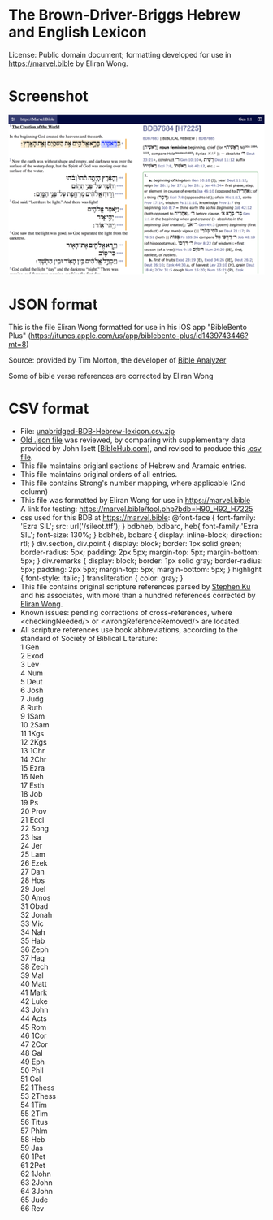# The Brown-Driver-Briggs Hebrew and English Lexicon

License: Public domain document; formatting developed for use in https://marvel.bible by Eliran Wong.

# Screenshot

<img src="screenshot.png">

# JSON format

This is the file Eliran Wong formatted for use in his iOS app "BibleBento Plus" (<a href='https://itunes.apple.com/us/app/biblebento-plus/id1439743446?mt=8'>https://itunes.apple.com/us/app/biblebento-plus/id1439743446?mt=8</a>)

Source: provided by Tim Morton, the developer of <a href='https://www.bibleanalyzer.com'>Bible Analyzer</a>

Some of bible verse references are corrected by Eliran Wong

# CSV format

- File: <a href='https://github.com/eliranwong/unabridged-BDB-Hebrew-lexicon/blob/master/unabridged-BDB-Hebrew-lexicon.csv.zip'>unabridged-BDB-Hebrew-lexicon.csv.zip</a>
- <a href='https://github.com/eliranwong/unabridged-BDB-Hebrew-lexicon/blob/master/DictBDB.json'>Old .json file</a> was reviewed, by comparing with supplementary data provided by John Isett [<a href='https://BibleHub.com'>BibleHub.com</a>], and revised to produce this <a href='https://github.com/eliranwong/unabridged-BDB-Hebrew-lexicon/blob/master/unabridged-BDB-Hebrew-lexicon.csv.zip'>.csv file</a>.
- This file maintains origianl sections of Hebrew and Aramaic entries.
- This file maintains original orders of all entries.
- This file contains Strong's number mapping, where applicable (2nd column)
- This file was formatted by Eliran Wong for use in <a href='https://marvel.bible'>https://marvel.bible</a>
<br>A link for testing: <a href='https://marvel.bible/tool.php?bdb=H90_H92_H7225'>https://marvel.bible/tool.php?bdb=H90_H92_H7225</a>
- css used for this BDB at  <a href='https://marvel.bible'>https://marvel.bible</a>: @font-face { font-family: 'Ezra SIL'; src: url('/sileot.ttf'); } bdbheb, bdbarc, heb{ font-family:'Ezra SIL'; font-size: 130%; } bdbheb, bdbarc { display: inline-block; direction: rtl; } div.section, div.point { display: block; border: 1px solid green; border-radius: 5px; padding: 2px 5px; margin-top: 5px; margin-bottom: 5px; } div.remarks { display: block; border: 1px solid gray; border-radius: 5px; padding: 2px 5px; margin-top: 5px; margin-bottom: 5px; } highlight { font-style: italic; } transliteration { color: gray; }
- This file contains original scripture references parsed by <a href='https://github.com/stephen-ku'>Stephen Ku</a> and his associates, with more than a hundred references corrected by <a href="https://marvel.bible" target="_blank">Eliran Wong</a>.
- Known issues: pending corrections of cross-references, where &lt;checkingNeeded/&gt; or &lt;wrongReferenceRemoved/&gt; are located.
- All scripture references use book abbreviations, according to the standard of Society of Biblical Literature:<br>
1	Gen<br>
2	Exod<br>
3	Lev<br>
4	Num<br>
5	Deut<br>
6	Josh<br>
7	Judg<br>
8	Ruth<br>
9	1Sam<br>
10	2Sam<br>
11	1Kgs<br>
12	2Kgs<br>
13	1Chr<br>
14	2Chr<br>
15	Ezra<br>
16	Neh<br>
17	Esth<br>
18	Job<br>
19	Ps<br>
20	Prov<br>
21	Eccl<br>
22	Song<br>
23	Isa<br>
24	Jer<br>
25	Lam<br>
26	Ezek<br>
27	Dan<br>
28	Hos<br>
29	Joel<br>
30	Amos<br>
31	Obad<br>
32	Jonah<br>
33	Mic<br>
34	Nah<br>
35	Hab<br>
36	Zeph<br>
37	Hag<br>
38	Zech<br>
39	Mal<br>
40	Matt<br>
41	Mark<br>
42	Luke<br>
43	John<br>
44	Acts<br>
45	Rom<br>
46	1Cor<br>
47	2Cor<br>
48	Gal<br>
49	Eph<br>
50	Phil<br>
51	Col<br>
52	1Thess<br>
53	2Thess<br>
54	1Tim<br>
55	2Tim<br>
56	Titus<br>
57	Phlm<br>
58	Heb<br>
59	Jas<br>
60	1Pet<br>
61	2Pet<br>
62	1John<br>
63	2John<br>
64	3John<br>
65	Jude<br>
66	Rev<br>
